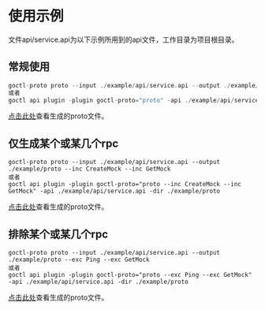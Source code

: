# 使用示例

文件api/service.api为以下示例所用到的api文件，工作目录为项目根目录。

## 常规使用

```go
goctl-proto proto --input ./example/api/service.api --output ./example/proto
或者
goctl api plugin -plugin goctl-proto="proto" -api ./example/api/service.api -dir ./example/proto
```

[点击此处](https://github.com/liferod/goctl-proto/blob/main/example/proto/1_normal.proto)查看生成的proto文件。

## 仅生成某个或某几个rpc

```
goctl-proto proto --input ./example/api/service.api --output ./example/proto --inc CreateMock --inc GetMock
或者
goctl api plugin -plugin goctl-proto="proto --inc CreateMock --inc GetMock" -api ./example/api/service.api -dir ./example/proto
```

[点击此处](https://github.com/liferod/goctl-proto/blob/main/example/proto/2_include.proto)查看生成的proto文件。

## 排除某个或某几个rpc

```
goctl-proto proto --input ./example/api/service.api --output ./example/proto --exc Ping --exc GetMock
或者
goctl api plugin -plugin goctl-proto="proto --exc Ping --exc GetMock" -api ./example/api/service.api -dir ./example/proto
```

[点击此处](https://github.com/liferod/goctl-proto/blob/main/example/proto/3_exclude.proto)查看生成的proto文件。
